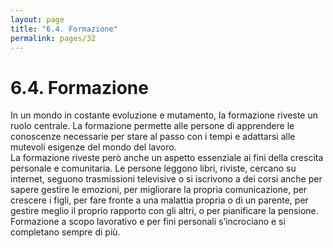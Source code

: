 ```yaml
---
layout: page
title: "6.4. Formazione"
permalink: pages/32
---
```


# 6.4\. Formazione

In un mondo in costante evoluzione e mutamento, la formazione riveste un ruolo centrale. La formazione permette alle persone di apprendere le conoscenze necessarie per stare al passo con i tempi e adattarsi alle mutevoli esigenze del mondo del lavoro.  
 La formazione riveste però anche un aspetto essenziale ai fini della crescita personale e comunitaria. Le persone leggono libri, riviste, cercano su internet, seguono trasmissioni televisive o si iscrivono a dei corsi anche per sapere gestire le emozioni, per migliorare la propria comunicazione, per crescere i figli, per fare fronte a una malattia propria o di un parente, per gestire meglio il proprio rapporto con gli altri, o per pianificare la pensione.  
 Formazione a scopo lavorativo e per fini personali s’incrociano e si completano sempre di più.

